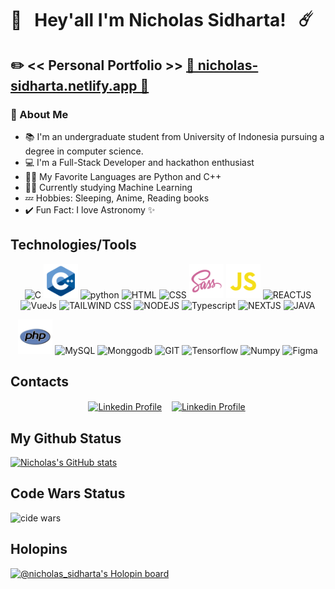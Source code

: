 # 🌌&nbsp;&nbsp; Hey'all I'm Nicholas Sidharta! &nbsp;&nbsp;☄️
## ✏️ << Personal Portfolio >> <a href="https://nicholas-sidharta.netlify.app/"> 🌟 nicholas-sidharta.netlify.app 🌟 </a>
### 💫 About Me
- 📚 I'm an undergraduate student from University of Indonesia pursuing a degree in computer science.
- 💻 I'm a Full-Stack Developer and hackathon enthusiast 
- 🐱‍💻 My Favorite Languages are Python and C++ 
- 👨‍💻 Currently studying Machine Learning 
- 💤 Hobbies: Sleeping, Anime, Reading books 
- ✔️ Fun Fact: I love Astronomy ✨
## Technologies/Tools
<p align="center">
  <img src="https://upload.wikimedia.org/wikipedia/commons/thumb/archive/3/35/20190417225046%21The_C_Programming_Language_logo.svg/120px-The_C_Programming_Language_logo.svg.png" alt="C" width="55" height="55"/>
  <img src="https://raw.githubusercontent.com/vscode-icons/vscode-icons/0c3822689a6e278609fc9888bf5d89f3bdf9e6ea/icons/file_type_cpp3.svg" alt="C++" width="55" height="55"/>
  <img src="https://www.vectorlogo.zone/logos/python/python-icon.svg" alt="python" width="55" height="55"/>
  <img src="https://www.vectorlogo.zone/logos/w3_html5/w3_html5-icon.svg" alt="HTML" width="55" height="55"/>
  <img src="https://www.vectorlogo.zone/logos/w3_css/w3_css-icon.svg" alt="CSS" width="55" height="55"/>
  <img src="https://raw.githubusercontent.com/vscode-icons/vscode-icons/0c3822689a6e278609fc9888bf5d89f3bdf9e6ea/icons/file_type_sass.svg" alt="SASS" width="55" height="55"/> 
  <img src="https://raw.githubusercontent.com/vscode-icons/vscode-icons/0c3822689a6e278609fc9888bf5d89f3bdf9e6ea/icons/file_type_js.svg" alt="JS" width="55" height="55"/>
  <img src="https://www.vectorlogo.zone/logos/reactjs/reactjs-icon.svg" alt="REACTJS" width="55" height="55"/>
  <img src="https://www.vectorlogo.zone/logos/vuejs/vuejs-icon.svg" alt="VueJs" width="55" height="55"/>
  <img src="https://www.vectorlogo.zone/logos/tailwindcss/tailwindcss-icon.svg" alt="TAILWIND CSS" width="55" height="55"/>
  <img src="https://www.vectorlogo.zone/logos/nodejs/nodejs-icon.svg" alt="NODEJS" width="55" height="55"/>
  <img src="https://www.vectorlogo.zone/logos/typescriptlang/typescriptlang-icon.svg" alt="Typescript" width="55" height="55"/>
  <img src="https://encrypted-tbn0.gstatic.com/images?q=tbn:ANd9GcQm_ZBIG28rBo7Y4UtP5Y5yhtefAkkRGa3pgfdCtMIycRRygvMBKpvS&usqp=CAE&s" alt="NEXTJS" width="55" height="55"/>
  <img src="https://www.vectorlogo.zone/logos/java/java-icon.svg" alt="JAVA" width="55" height="55"/>
</p>
<p align="center">
  <img src="https://raw.githubusercontent.com/vscode-icons/vscode-icons/0c3822689a6e278609fc9888bf5d89f3bdf9e6ea/icons/file_type_php.svg" alt="PHP" width="55" height="55"/>
  <img src="https://www.vectorlogo.zone/logos/mysql/mysql-icon.svg" alt="MySQL" width="55" height="55"/>
  <img src="https://www.vectorlogo.zone/logos/mongodb/mongodb-icon.svg" alt="Monggodb" width="55" height="55"/>
  <img src="https://www.vectorlogo.zone/logos/git-scm/git-scm-icon.svg" alt="GIT" width="55" height="55"/>
  <img src="https://www.vectorlogo.zone/logos/tensorflow/tensorflow-icon.svg" alt="Tensorflow" width="55" height="55"/>
  <img src="https://www.vectorlogo.zone/logos/numpy/numpy-icon.svg" alt="Numpy" width="55" height="55"/>
  <img src="https://www.vectorlogo.zone/logos/figma/figma-icon.svg" alt="Figma" width="55" height="55"/>
 </p>

## Contacts
<p align="center">
  <a href="https://www.linkedin.com/in/nicholas-sidharta-693a78192/" target="blank"><img align="center" src="https://upload.wikimedia.org/wikipedia/commons/thumb/c/ca/LinkedIn_logo_initials.png/768px-LinkedIn_logo_initials.png" alt="Linkedin Profile" height="55" width="55" /></a>&nbsp;&nbsp;&nbsp;
  <a href="mailto:sidharta.nic@gmail.com" target="blank"><img align="center" src="https://upload.wikimedia.org/wikipedia/commons/thumb/7/7e/Gmail_icon_%282020%29.svg/2560px-Gmail_icon_%282020%29.svg.png" alt="Linkedin Profile" height="50" width="65" /></a>&nbsp;
</p>

## My Github Status
[![Nicholas's GitHub stats](https://github-readme-stats.vercel.app/api?username=Nicholas-Sidharta12365&show_icons=true&theme=algolia)](https://github.com/Nicholas-Sidharta12365)

## Code Wars Status
![cide wars](https://www.codewars.com/users/Nicholas%20Sidharta/badges/large)

## Holopins
[![@nicholas_sidharta's Holopin board](https://holopin.me/nicholas_sidharta)](https://holopin.io/@nicholas_sidharta)
